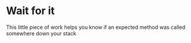 # Wait for it

This little piece of work helps you know if an expected method was called somewhere down your stack
